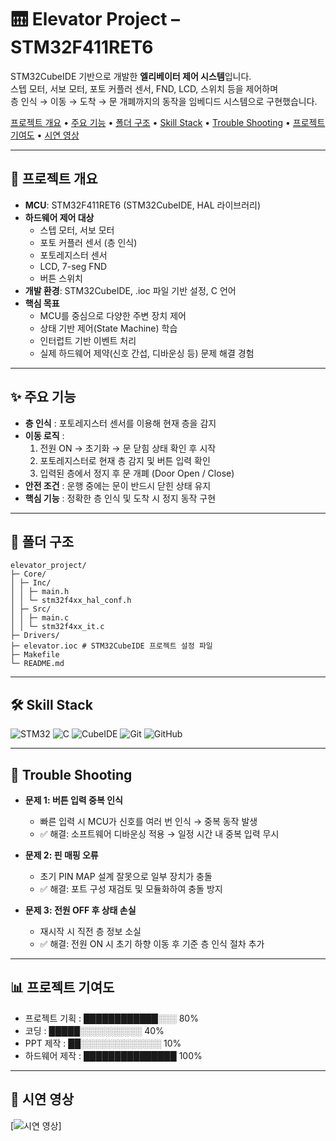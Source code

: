 # 🛗 Elevator Project – STM32F411RET6

STM32CubeIDE 기반으로 개발한 **엘리베이터 제어 시스템**입니다.  
스텝 모터, 서보 모터, 포토 커플러 센서, FND, LCD, 스위치 등을 제어하며  
층 인식 → 이동 → 도착 → 문 개폐까지의 동작을 임베디드 시스템으로 구현했습니다.

<p align="left"> 
  <a href="#-프로젝트-개요">프로젝트 개요</a> • 
  <a href="#-주요-기능">주요 기능</a> • 
  <a href="#-폴더-구조">폴더 구조</a> • 
  <a href="#-skill-stack">Skill Stack</a> • 
  <a href="#-trouble-shooting">Trouble Shooting</a> • 
  <a href="#-프로젝트-기여도">프로젝트 기여도</a> •
  <a href="#-시연-영상">시연 영상</a>
</p>

---

## 📌 프로젝트 개요
- **MCU**: STM32F411RET6 (STM32CubeIDE, HAL 라이브러리)
- **하드웨어 제어 대상**
  - 스텝 모터, 서보 모터
  - 포토 커플러 센서 (층 인식)
  - 포토레지스터 센서
  - LCD, 7-seg FND
  - 버튼 스위치
- **개발 환경**: STM32CubeIDE, .ioc 파일 기반 설정, C 언어
- **핵심 목표**
  - MCU를 중심으로 다양한 주변 장치 제어
  - 상태 기반 제어(State Machine) 학습
  - 인터럽트 기반 이벤트 처리
  - 실제 하드웨어 제약(신호 간섭, 디바운싱 등) 문제 해결 경험

---

## ✨ 주요 기능
- **층 인식** : 포토레지스터 센서를 이용해 현재 층을 감지
- **이동 로직** :
  1. 전원 ON → 초기화 → 문 닫힘 상태 확인 후 시작
  2. 포토레지스터로 현재 층 감지 및 버튼 입력 확인
  3. 입력된 층에서 정지 후 문 개폐 (Door Open / Close)
- **안전 조건** : 운행 중에는 문이 반드시 닫힌 상태 유지
- **핵심 기능** : 정확한 층 인식 및 도착 시 정지 동작 구현

---

## 📂 폴더 구조
```
elevator_project/
├─ Core/
│ ├─ Inc/
│ │ ├─ main.h
│ │ └─ stm32f4xx_hal_conf.h
│ ├─ Src/
│ │ ├─ main.c
│ │ └─ stm32f4xx_it.c
├─ Drivers/
├─ elevator.ioc # STM32CubeIDE 프로젝트 설정 파일
├─ Makefile
└─ README.md
```

---

## 🛠 Skill Stack

![STM32](https://img.shields.io/badge/STM32-03234B?style=flat&logo=stmicroelectronics&logoColor=white)
![C](https://img.shields.io/badge/C-00599C?style=flat&logo=c&logoColor=white)
![CubeIDE](https://img.shields.io/badge/STM32CubeIDE-1E90FF?style=flat&logo=stmicroelectronics&logoColor=white)
![Git](https://img.shields.io/badge/Git-F05032?style=flat&logo=git&logoColor=white)
![GitHub](https://img.shields.io/badge/GitHub-181717?style=flat&logo=github&logoColor=white)

---

## 🔧 Trouble Shooting

- **문제 1: 버튼 입력 중복 인식**
  - 빠른 입력 시 MCU가 신호를 여러 번 인식 → 중복 동작 발생
  - ✅ 해결: 소프트웨어 디바운싱 적용 → 일정 시간 내 중복 입력 무시

- **문제 2: 핀 매핑 오류**
  - 초기 PIN MAP 설계 잘못으로 일부 장치가 충돌
  - ✅ 해결: 포트 구성 재검토 및 모듈화하여 충돌 방지

- **문제 3: 전원 OFF 후 상태 손실**
  - 재시작 시 직전 층 정보 소실
  - ✅ 해결: 전원 ON 시 초기 하향 이동 후 기준 층 인식 절차 추가

---

## 📊 프로젝트 기여도
- 프로젝트 기획  : ████████████░░░ 80%  
- 코딩         : █████░░░░░░░░░░ 40%  
- PPT 제작     : ██░░░░░░░░░░░░░ 10%  
- 하드웨어 제작  : ███████████████ 100%  

---

## 🎥 시연 영상

[![시연 영상](https://img.youtube.com/vi/영상ID/0.jpg)]
